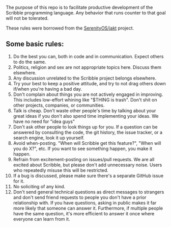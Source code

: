 The purpose of this repo is to facilitate productive development of the Scribble
programming language. Any behavior that runs counter to that goal will not be
tolerated.

These rules were borrowed from the [SerenityOS/jakt](https://github.com/SerenityOS/jakt) project.

## Some basic rules:

1. Do the best you can, both in code and in communication. Expect others to do the same.
2. Politics, religion and sex are not appropriate topics here. Discuss them elsewhere.
3. Any discussion unrelated to the Scribble project belongs elsewhere.
4. Try your best to keep a positive attitude, and try to not drag others down if/when you're having a bad day.
5. Don't complain about things you are not actively engaged in improving. This includes low-effort whining like "$THING
   is trash". Don't shit on other projects, companies, or communities.
8. Talk is cheap. Don't waste other people's time by talking about your great ideas if you don't also spend time
   implementing your ideas. We have no need for "idea guys"
9. Don't ask other people to look things up for you. If a question can be answered by consulting the code, the git
   history, the issue tracker, or a search engine, look it up yourself.
10. Avoid when-posting. "When will Scribble get this feature?", "When will you do X?", etc. If you want to see something
    happen, you make it happen.
11. Refrain from excitement-posting on issues/pull requests. We are all excited about Scribble, but please don't add
    unnecessary noise. Users who repeatedly misuse this will be restricted.
12. If a bug is discussed, please make sure there's a separate GitHub issue for it.
13. No soliciting of any kind.
15. Don't send general technical questions as direct messages to strangers and don't send friend requests to people you
    don't have a prior relationship with. If you have questions, asking in public makes it far more likely that someone
    can answer it. Furthermore, if multiple people have the same question, it's more efficient to answer it once where
    everyone can learn from it.

